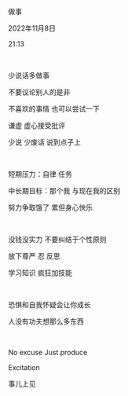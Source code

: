做事

2022年11月8日

21:13

 

少说话多做事

不要议论别人的是非

不喜欢的事情 也可以尝试一下

谦虚 虚心接受批评

少说 少废话 说到点子上

 

短期压力：自律 任务

中长期目标：那个我 与现在我的区别

努力争取饿了 累但身心快乐

 

没钱没实力 不要纠结于个性原则

放下尊严 忍 反思

学习知识 疯狂加技能

 

恐惧和自我怀疑会让你成长

人没有功夫想那么多东西

 

No excuse Just produce

Excitation

事儿上见

 

 
